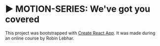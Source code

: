 # ▶️ MOTION-SERIES: We've got you covered

This project was bootstrapped with [Create React App](https://github.com/facebook/create-react-app).
It was made during an online course by Robin Lebhar.
